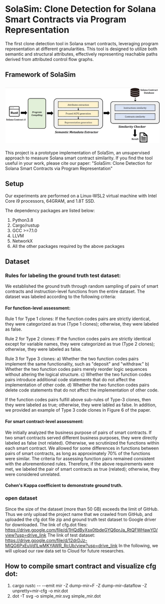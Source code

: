 # SolaSim: Clone Detection for Solana Smart Contracts via Program Representation

The first clone detection tool in Solana smart contracts, leveraging program representation at different granularities. This tool is designed to utilize both semantic and structural attributes, effectively representing reachable paths derived from attributed control flow graphs. 

## Framework of SolaSim
## ![image](https://github.com/Academic23/SolaSim_CloneDetection/blob/main/framework.png)

This project is a prototype implementation of SolaSim, an unsupervised approach to measure Solana smart contract similarity. If you find the tool useful in your work, please cite our paper:
"SolaSim: Clone Detection for Solana Smart Contracts via Program Representation"

## Setup
Our experiments are performed on a Linux-WSL2 virtual machine with Intel Core i9 processors, 64GRAM, and 1.8T SSD.

The dependency packages are listed below:
  1. Python3.8
  2. Cargo/rustup
  3. GCC >=7.1.0
  4. LLVM
  5. NetworkX
  6. All the other packages required by the above packages

## Dataset
### Rules for labeling the ground truth test dataset:
We established the ground truth through random sampling of pairs of smart contracts and instruction-level functions from the entire dataset. The dataset was labeled according to the following criteria:

#### For function-level assessment:
Rule 1 for Type 1 clones: If the function codes pairs are strictly identical, they were categorized as true (Type 1 clones); otherwise, they were labeled as false.

Rule 2 for Type 2 clones: If the function codes pairs are strictly identical except for variable names, they were categorized as true (Type 2 clones); otherwise, they were labeled as false.

Rule 3 for Type 3 clones:
a) Whether the two function codes pairs implement the same functionality, such as "deposit" and "withdraw."
b) Whether the two function codes pairs merely reorder logic sequences without altering the logical structure.
c) Whether the two function codes pairs introduce additional code statements that do not affect the implementation of other code.
d) Whether the two function codes pairs delete code statements that do not affect the implementation of other code.

If the function codes pairs fulfill above sub-rules of Type-3 clones, then they were labeled as true; otherwise, they were labled as false. In addition, we provided an example of Type 3 code clones in Figure 6 of the paper.

#### For smart contract-level assessment:
We initially analyzed the business purpose of pairs of smart contracts. If two smart contracts served different business purposes, they were directly labeled as false (not related). Otherwise, we scrutinized the functions within each smart contract. We allowed for some differences in functions between pairs of smart contracts, as long as approximately 70% of the functions were similar. The criteria for assessing function pairs remained consistent with the aforementioned rules. Therefore, if the above requirements were met, we labeled the pair of smart contracts as true (related); otherwise, they were considered unrelated.

#### Cohen's Kappa coefficient to demonstrate ground truth.


### open dataset
Since the size of the dataset (more than 50 GB) exceeds the limit of GitHub. Thus we only upload the project name that we crawled from GitHub, and uploaded the cfg dot file zip and ground truth test dataset to Google driver for downloaded. 
The link of cfg.dot files: https://drive.google.com/file/d/1HQdByXsx0tbdeGYQ6prJa_RtQFWHawYD/view?usp=drive_link
The link of test dataset:  https://drive.google.com/file/d/12drDJz-MIQG6PxEuVd1LwMKYAWR_RcUb/view?usp=drive_link
In the following, we will upload our raw data set to Cloud for future researches.

## How to compile smart contract and visualize cfg dot:
  1. cargo rustc -- --emit mir -Z dump-mir=F -Z dump-mir-dataflow -Z unpretty=mir-cfg -o mir.dot
  2. dot -T svg -o simple_mir.svg simple_mir.dot
